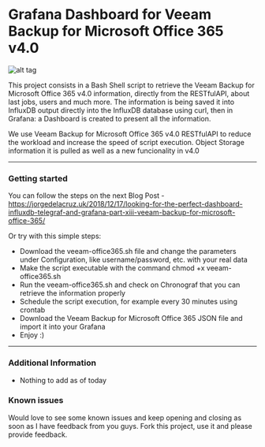 Grafana Dashboard for Veeam Backup for Microsoft Office 365 v4.0
===================

![alt tag](https://jorgedelacruz.uk/wp-content/uploads/2019/11/veeam-office-365-v4-grafana-1.png)

This project consists in a Bash Shell script to retrieve the Veeam Backup for Microsoft Office 365 v4.0 information, directly from the RESTfulAPI, about last jobs, users and much more. The information is being saved it into InfluxDB output directly into the InfluxDB database using curl, then in Grafana: a Dashboard is created to present all the information.

We use Veeam Backup for Microsoft Office 365 v4.0 RESTfulAPI to reduce the workload and increase the speed of script execution. Object Storage information it is pulled as well as a new funcionality in v4.0

----------

### Getting started
You can follow the steps on the next Blog Post - https://jorgedelacruz.uk/2018/12/17/looking-for-the-perfect-dashboard-influxdb-telegraf-and-grafana-part-xiii-veeam-backup-for-microsoft-office-365/

Or try with this simple steps:
* Download the veeam-office365.sh file and change the parameters under Configuration, like username/password, etc. with your real data
* Make the script executable with the command chmod +x veeam-office365.sh
* Run the veeam-office365.sh and check on Chronograf that you can retrieve the information properly
* Schedule the script execution, for example every 30 minutes using crontab
* Download the Veeam Backup for Microsoft Office 365 JSON file and import it into your Grafana
* Enjoy :)

----------

### Additional Information
* Nothing to add as of today

### Known issues 
Would love to see some known issues and keep opening and closing as soon as I have feedback from you guys. Fork this project, use it and please provide feedback.